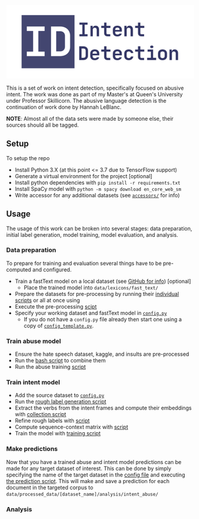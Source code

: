 ![](banner.png)

This is a set of work on intent detection, specifically focused on abusive intent.
The work was done as part of my Master's at Queen's University under Professor Skillicorn.
The abusive language detection is the continuation of work done by Hannah LeBlanc.

**NOTE**: Almost all of the data sets were made by someone else, their sources should all be tagged.


## Setup

To setup the repo 

* Install Python 3.X (at this point <= 3.7 due to TensorFlow support)
* Generate a virtual environment for the project [optional]
* Install python dependencies with `pip install -r requirements.txt`
* Install SpaCy model with `python -m spacy download en_core_web_sm`
* Write accessor for any additional datasets (see [`accessors/`](data/accessors/) for info)


## Usage

The usage of this work can be broken into several stages: data preparation, initial label generation, model training, 
model evaluation, and analysis.


### Data preparation

To prepare for training and evaluation several things have to be pre-computed and configured.

* Train a fastText model on a local dataset (see [GitHub for info](https://github.com/facebookresearch/fastText/)) [optional]
  * Place the trained model into `data/lexicons/fast_text/`
* Prepare the datasets for pre-processing by running their [individual scripts](data/preparation/) or all at once using 
* Execute the pre-processing [scipt](execution/pre_processing/pre_process.py)
* Specify your working dataset and fastText model in [`config.py`](config.py)
  * If you do not have a `config.py` file already then start one using a copy of [`config_template.py`](config_template.py).


### Train abuse model

* Ensure the hate speech dataset, kaggle, and insults are pre-processed
* Run the [bash script](data/scripts/generate_abuse.sh) to combine them
* Run the abuse training [script](execution/training/abuse.py)


### Train intent model

* Add the source dataset to [`config.py`](config.py)
* Run the [rough label generation script](execution/intent/compute_rough_labels.py)
* Extract the verbs from the intent frames and compute their embeddings with [collection script](execution/analysis/embeddings/collect_intent_verbs.py)
* Refine rough labels with [script](execution/intent/refine_rough_labels.py)
* Compute sequence-context matrix with [script](execution/pre_train/context_sequence_matrix.py)
* Train the model with [training script](execution/training/intent.py)


### Make predictions

Now that you have a trained abuse and intent model predictions can be made for any target dataset of interest.
This can be done by simply specifying the name of the target dataset in the [config file](config.py) and executing [the prediction script](execution/prediction/abusive_intent.py).
This will make and save a prediction for each document in the targeted corpus to `data/processed_data/[dataset_name]/analysis/intent_abuse/`

### Analysis


